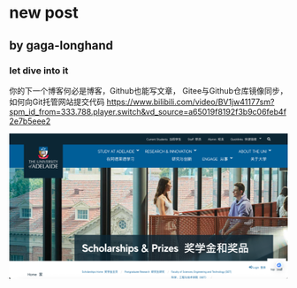 # new post
## by gaga-longhand
### let dive into it

你的下一个博客何必是博客，Github也能写文章， Gitee与Github仓库镜像同步，如何向Git托管网站提交代码
https://www.bilibili.com/video/BV1jw41177sm?spm_id_from=333.788.player.switch&vd_source=a65019f8192f3b9c06feb4f2e7b5eee2

![pic1](/doc/Snipaste_2025-06-06_12-41-09.png)